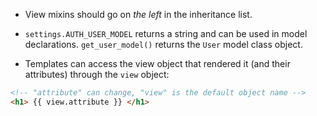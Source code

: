 * View mixins should go on *the left* in the inheritance list.

* `settings.AUTH_USER_MODEL` returns a string and can be used in model declarations.
  `get_user_model()` returns the `User` model class object.

* Templates can access the view object that rendered it (and their attributes) through the `view` object:

```html
<!-- "attribute" can change, "view" is the default object name -->
<h1> {{ view.attribute }} </h1>
```
